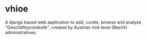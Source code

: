 # vhioe
A django based web application to add, curate, browse and analyze "Geschäftsprotokolle", created by Austrian mid-level (Bezirk) administratives.
